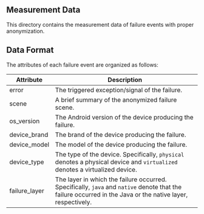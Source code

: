 ## Measurement Data

This directory contains the measurement data of failure events with proper anonymization.

## Data Format

The attributes of each failure event are organized as follows:

|  Attribute   | Description  |
|  ----  | ----  |
| error  | The triggered exception/signal of the failure. |
| scene  | A brief summary of the anonymized failure scene. |
| os_version  | The Android version of the device producing the failure. |
| device_brand  | The brand of the device producing the failure. |
| device_model  | The model of the device producing the failure. |
| device_type  | The type of the device. Specifically, `physical` denotes a physical device and `virtualized` denotes a virtualized device. |
| failure_layer  | The layer in which the failure occurred. Specifically, `java` and `native` denote that the failure occurred in the Java or the native layer, respectively. |